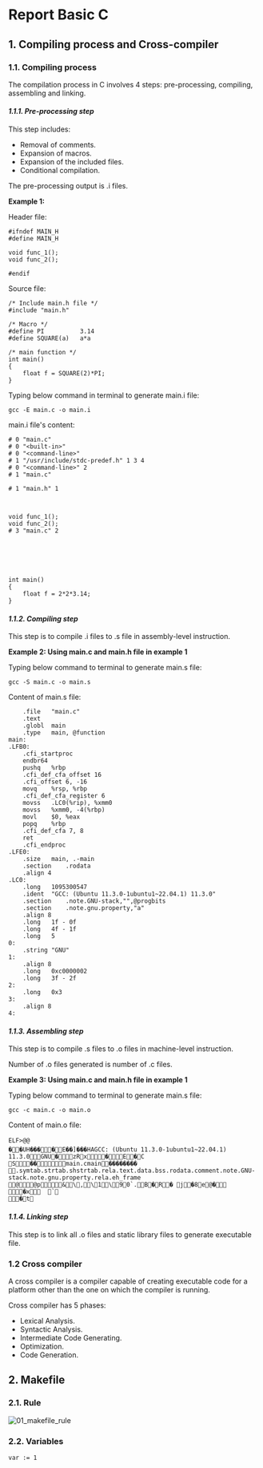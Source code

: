 # **Report Basic C**
## **1. Compiling process and Cross-compiler**
### **1.1. Compiling process**
The compilation process in C involves 4 steps: pre-processing, compiling, assembling and linking.

#### ***1.1.1. Pre-processing step***

This step includes:
- Removal of comments.
- Expansion of macros.
- Expansion of the included files.
- Conditional compilation.

The pre-processing output is .i files.

**Example 1:**

Header file:

    #ifndef MAIN_H
    #define MAIN_H
    
    void func_1();
    void func_2();
    
    #endif
Source file:

    /* Include main.h file */
    #include "main.h"

    /* Macro */
    #define PI          3.14
    #define SQUARE(a)   a*a

    /* main function */
    int main()
    {
        float f = SQUARE(2)*PI;
    }
Typing below command in terminal to generate main.i file:

    gcc -E main.c -o main.i

main.i file's content:

    # 0 "main.c"
    # 0 "<built-in>"
    # 0 "<command-line>"
    # 1 "/usr/include/stdc-predef.h" 1 3 4
    # 0 "<command-line>" 2
    # 1 "main.c"

    # 1 "main.h" 1



    void func_1();
    void func_2();
    # 3 "main.c" 2






    int main()
    {
        float f = 2*2*3.14;
    }
#### ***1.1.2. Compiling step***

This step is to compile .i files to .s file in assembly-level instruction.

**Example 2: Using main.c and main.h file in example 1**

Typing below command to terminal to generate main.s file:

    gcc -S main.c -o main.s

Content of main.s file:

    	.file	"main.c"
        .text
        .globl	main
        .type	main, @function
    main:
    .LFB0:
        .cfi_startproc
        endbr64
        pushq	%rbp
        .cfi_def_cfa_offset 16
        .cfi_offset 6, -16
        movq	%rsp, %rbp
        .cfi_def_cfa_register 6
        movss	.LC0(%rip), %xmm0
        movss	%xmm0, -4(%rbp)
        movl	$0, %eax
        popq	%rbp
        .cfi_def_cfa 7, 8
        ret
        .cfi_endproc
    .LFE0:
        .size	main, .-main
        .section	.rodata
        .align 4
    .LC0:
        .long	1095300547
        .ident	"GCC: (Ubuntu 11.3.0-1ubuntu1~22.04.1) 11.3.0"
        .section	.note.GNU-stack,"",@progbits
        .section	.note.gnu.property,"a"
        .align 8
        .long	1f - 0f
        .long	4f - 1f
        .long	5
    0:
        .string	"GNU"
    1:
        .align 8
        .long	0xc0000002
        .long	3f - 2f
    2:
        .long	0x3
    3:
        .align 8
    4:

#### ***1.1.3. Assembling step***

This step is to compile .s files to .o files in machine-level instruction.

Number of .o files generated is number of .c files.

**Example 3: Using main.c and main.h file in example 1**

Typing below command to terminal to generate main.s file:

    gcc -c main.c -o main.o

Content of main.o file:

    ELF>@@
    ��UH����E��]���HAGCC: (Ubuntu 11.3.0-1ubuntu1~22.04.1) 11.3.0GNU�zRx�E�C
    S��main.cmain�������� .symtab.strtab.shstrtab.rela.text.data.bss.rodata.comment.note.GNU-stack.note.gnu.property.rela.eh_frame @@p&\,\1\90`.B�R� j�8e@�	�x	`
    �t

#### ***1.1.4. Linking step***

This step is to link all .o files and static library files to generate executable file.

### **1.2 Cross compiler**

A cross compiler is a compiler capable of creating executable code for a platform other than the one on which the compiler is running.

Cross compiler has 5 phases:

- Lexical Analysis.
- Syntactic Analysis.
- Intermediate Code Generating.
- Optimization.
- Code Generation.


## **2. Makefile**
### **2.1. Rule**
![01_makefile_rule](./images/01_makefile_rule.png)
### **2.2. Variables**
`var := 1`
